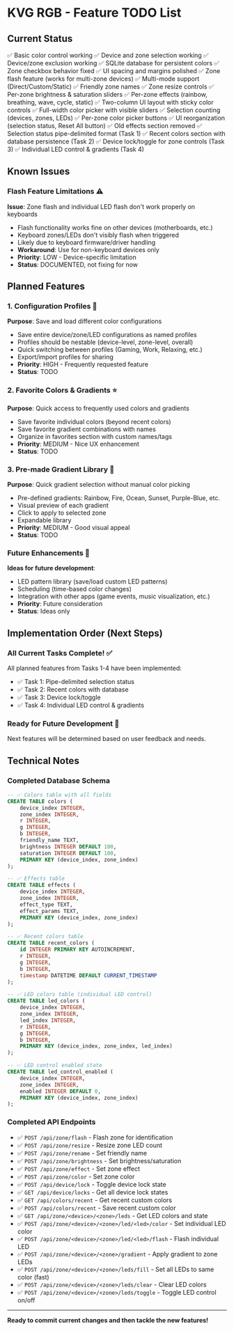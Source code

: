 # KVG RGB - Feature TODO List

## Current Status
✅ Basic color control working
✅ Device and zone selection working
✅ Device/zone exclusion working
✅ SQLite database for persistent colors
✅ Zone checkbox behavior fixed
✅ UI spacing and margins polished
✅ Zone flash feature (works for multi-zone devices)
✅ Multi-mode support (Direct/Custom/Static)
✅ Friendly zone names
✅ Zone resize controls
✅ Per-zone brightness & saturation sliders
✅ Per-zone effects (rainbow, breathing, wave, cycle, static)
✅ Two-column UI layout with sticky color controls
✅ Full-width color picker with visible sliders
✅ Selection counting (devices, zones, LEDs)
✅ Per-zone color picker buttons
✅ UI reorganization (selection status, Reset All button)
✅ Old effects section removed
✅ Selection status pipe-delimited format (Task 1)
✅ Recent colors section with database persistence (Task 2)
✅ Device lock/toggle for zone controls (Task 3)
✅ Individual LED control & gradients (Task 4)

## Known Issues

### Flash Feature Limitations ⚠️
**Issue**: Zone flash and individual LED flash don't work properly on keyboards
- Flash functionality works fine on other devices (motherboards, etc.)
- Keyboard zones/LEDs don't visibly flash when triggered
- Likely due to keyboard firmware/driver handling
- **Workaround**: Use for non-keyboard devices only
- **Priority**: LOW - Device-specific limitation
- **Status**: DOCUMENTED, not fixing for now

## Planned Features

### 1. Configuration Profiles 💾
**Purpose**: Save and load different color configurations
- Save entire device/zone/LED configurations as named profiles
- Profiles should be nestable (device-level, zone-level, overall)
- Quick switching between profiles (Gaming, Work, Relaxing, etc.)
- Export/import profiles for sharing
- **Priority**: HIGH - Frequently requested feature
- **Status**: TODO

### 2. Favorite Colors & Gradients ⭐
**Purpose**: Quick access to frequently used colors and gradients
- Save favorite individual colors (beyond recent colors)
- Save favorite gradient combinations with names
- Organize in favorites section with custom names/tags
- **Priority**: MEDIUM - Nice UX enhancement
- **Status**: TODO

### 3. Pre-made Gradient Library 🌈
**Purpose**: Quick gradient selection without manual color picking
- Pre-defined gradients: Rainbow, Fire, Ocean, Sunset, Purple-Blue, etc.
- Visual preview of each gradient
- Click to apply to selected zone
- Expandable library
- **Priority**: MEDIUM - Good visual appeal
- **Status**: TODO

### Future Enhancements 🚀
**Ideas for future development**:
- LED pattern library (save/load custom LED patterns)
- Scheduling (time-based color changes)
- Integration with other apps (game events, music visualization, etc.)
- **Priority**: Future consideration
- **Status**: Ideas only

## Implementation Order (Next Steps)

### All Current Tasks Complete! ✅
All planned features from Tasks 1-4 have been implemented:
- ✅ Task 1: Pipe-delimited selection status
- ✅ Task 2: Recent colors with database
- ✅ Task 3: Device lock/toggle
- ✅ Task 4: Individual LED control & gradients

### Ready for Future Development 🚀
Next features will be determined based on user feedback and needs.

## Technical Notes

### Completed Database Schema
```sql
-- ✅ Colors table with all fields
CREATE TABLE colors (
    device_index INTEGER,
    zone_index INTEGER,
    r INTEGER,
    g INTEGER,
    b INTEGER,
    friendly_name TEXT,
    brightness INTEGER DEFAULT 100,
    saturation INTEGER DEFAULT 100,
    PRIMARY KEY (device_index, zone_index)
);

-- ✅ Effects table
CREATE TABLE effects (
    device_index INTEGER,
    zone_index INTEGER,
    effect_type TEXT,
    effect_params TEXT,
    PRIMARY KEY (device_index, zone_index)
);

-- ✅ Recent colors table
CREATE TABLE recent_colors (
    id INTEGER PRIMARY KEY AUTOINCREMENT,
    r INTEGER,
    g INTEGER,
    b INTEGER,
    timestamp DATETIME DEFAULT CURRENT_TIMESTAMP
);

-- ✅ LED colors table (individual LED control)
CREATE TABLE led_colors (
    device_index INTEGER,
    zone_index INTEGER,
    led_index INTEGER,
    r INTEGER,
    g INTEGER,
    b INTEGER,
    PRIMARY KEY (device_index, zone_index, led_index)
);

-- ✅ LED control enabled state
CREATE TABLE led_control_enabled (
    device_index INTEGER,
    zone_index INTEGER,
    enabled INTEGER DEFAULT 0,
    PRIMARY KEY (device_index, zone_index)
);
```

### Completed API Endpoints
- ✅ `POST /api/zone/flash` - Flash zone for identification
- ✅ `POST /api/zone/resize` - Resize zone LED count
- ✅ `POST /api/zone/rename` - Set friendly name
- ✅ `POST /api/zone/brightness` - Set brightness/saturation
- ✅ `POST /api/zone/effect` - Set zone effect
- ✅ `POST /api/zone/color` - Set zone color
- ✅ `POST /api/device/lock` - Toggle device lock state
- ✅ `GET /api/device/locks` - Get all device lock states
- ✅ `GET /api/colors/recent` - Get recent custom colors
- ✅ `POST /api/colors/recent` - Save recent custom color
- ✅ `GET /api/zone/<device>/<zone>/leds` - Get LED colors and state
- ✅ `POST /api/zone/<device>/<zone>/led/<led>/color` - Set individual LED color
- ✅ `POST /api/zone/<device>/<zone>/led/<led>/flash` - Flash individual LED
- ✅ `POST /api/zone/<device>/<zone>/gradient` - Apply gradient to zone LEDs
- ✅ `POST /api/zone/<device>/<zone>/leds/fill` - Set all LEDs to same color (fast)
- ✅ `POST /api/zone/<device>/<zone>/leds/clear` - Clear LED colors
- ✅ `POST /api/zone/<device>/<zone>/leds/toggle` - Toggle LED control on/off

---

**Ready to commit current changes and then tackle the new features!**
